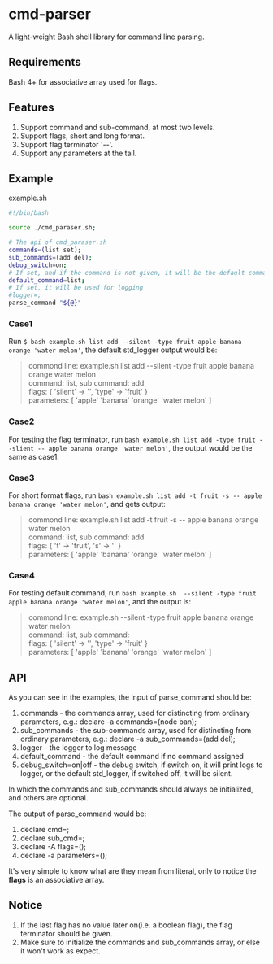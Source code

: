 # cmd-parser
A light-weight Bash shell library for command line parsing.

## Requirements
Bash 4+ for associative array used for flags.

## Features
1. Support command and sub-command, at most two levels.
2. Support flags, short and long format.
3. Support flag terminator '--'.
4. Support any parameters at the tail.

## Example
example.sh
```bash
#!/bin/bash

source ./cmd_paraser.sh;

# The api of cmd_paraser.sh
commands=(list set);
sub_commands=(add del);
debug_switch=on;
# If set, and if the command is not given, it will be the default command
default_command=list;
# If set, it will be used for logging
#logger=;
parse_command "${@}"
```
### Case1
Run
`$ bash example.sh list add --silent -type fruit apple banana orange 'water melon'`,
the default std_logger output would be:
>commond line: example.sh list add --silent -type fruit apple banana orange water melon<br/>
command: list, sub command: add<br/>
flags: { 'silent' -> '', 'type' -> 'fruit' }<br/>
parameters: [ 'apple' 'banana' 'orange' 'water melon' ]

### Case2
For testing the flag terminator, run
`bash example.sh list add -type fruit --slient -- apple banana orange 'water melon'`,
the output would be the same as case1.
### Case3
For short format flags, run
`bash example.sh list add -t fruit -s -- apple banana orange 'water melon'`,
and gets output:
>commond line: example.sh list add -t fruit -s -- apple banana orange water melon<br/>
command: list, sub command: add<br/>
flags: { 't' -> 'fruit', 's' -> '' }<br/>
parameters: [ 'apple' 'banana' 'orange' 'water melon' ]
### Case4
For testing default command, run
`bash example.sh  --silent -type fruit apple banana orange 'water melon'`,
and the output is:
>commond line: example.sh --silent -type fruit apple banana orange water melon<br/>
command: list, sub command:<br/>
flags: { 'silent' -> '', 'type' -> 'fruit' }<br/>
parameters: [ 'apple' 'banana' 'orange' 'water melon' ]

## API
As you can see in the examples, the input of parse_command should be:
1. commands - the commands array, used for distincting from ordinary parameters, e.g.:
  declare -a commands=(node ban);
2. sub_commands - the sub-commands array, used for distincting from ordinary parameters, e.g.:
  declare -a sub_commands=(add del);
3. logger - the logger to log message
4. default_command - the default command if no command assigned
5. debug_switch=on|off - the debug switch, if switch on, it will print logs to logger, or the default std_logger, if switched off, it will be silent.

In which the commands and sub_commands should always be initialized, and others are optional.

The output of parse_command would be:
1. declare cmd=;
2. declare sub_cmd=;
3. declare -A flags=();
4. declare -a parameters=();

It's very simple to know what are they mean from literal, only to notice the **flags** is an associative array.

## Notice
1. If the last flag has no value later on(i.e. a boolean flag), the flag terminator should be given.
2. Make sure to initialize the commands and sub_commands array, or else it won't work as expect.
